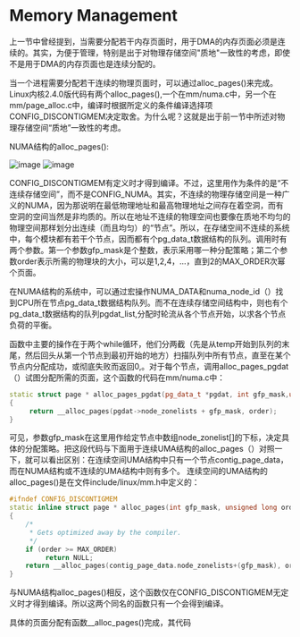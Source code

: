 # Memory Management

上一节中曾经提到，当需要分配若干内存页面时，用于DMA的内存页面必须是连续的。其实，为便于管理，特别是出于对物理存储空间"质地"一致性的考虑，即使不是用于DMA的内存页面也是连续分配的。

当一个进程需要分配若干连续的物理页面时，可以通过alloc_pages()来完成。Linux内核2.4.0版代码有两个alloc_pages(),一个在mm/numa.c中，另一个在mm/page_alloc.c中，编译时根据所定义的条件编译选择项CONFIG_DISCONTIGMEM决定取舍。为什么呢？这就是出于前一节中所述对物理存储空间“质地”一致性的考虑。

NUMA结构的alloc_pages():

![image](https://github.com/wangdongyu1989/Memory-Management/blob/master/images/%E5%86%85%E5%AD%98%E6%98%A0%E5%B0%8420170413a.jpg)
![image](https://github.com/wangdongyu1989/Memory-Management/blob/master/images/%E5%86%85%E5%AD%98%E6%98%A0%E5%B0%8420170413b.jpg)

CONFIG_DISCONTIGMEM有定义时才得到编译。不过，这里用作为条件的是“不连续存储空间”，而不是CONFIG_NUMA。其实，不连续的物理存储空间是一种广义的NUMA，因为那说明在最低物理地址和最高物理地址之间存在着空洞，而有空洞的空间当然是非均质的。所以在地址不连续的物理空间也要像在质地不均匀的物理空间那样划分出连续（而且均匀）的“节点”。所以，在存储空间不连续的系统中，每个模块都有若干个节点，因而都有个pg_data_t数据结构的队列。调用时有两个参数。第一个参数gfp_mask是个整数，表示采用哪一种分配策略；第二个参数order表示所需的物理块的大小，可以是1,2,4，...，直到2的MAX_ORDER次幂个页面。

在NUMA结构的系统中，可以通过宏操作NUMA_DATA和numa_node_id（）找到CPU所在节点pg_data_t数据结构队列。而不在连续存储空间结构中，则也有个pg_data_t数据结构的队列pgdat_list,分配时轮流从各个节点开始，以求各个节点负荷的平衡。

函数中主要的操作在于两个while循环，他们分两截（先是从temp开始到队列的末尾，然后回头从第一个节点到最初开始的地方）扫描队列中所有节点，直至在某个节点内分配成功，或彻底失败而返回0,。对于每个节点，调用alloc_pages_pgdat（）试图分配所需的页面，这个函数的代码在mm/numa.c中：

```c++
static struct page * alloc_pages_pgdat(pg_data_t *pgdat, int gfp_mask,unsigned long order)
{
     return __alloc_pages(pgdat->node_zonelists + gfp_mask, order);
}
```

可见，参数gfp_mask在这里用作给定节点中数组node_zonelist[]的下标，决定具体的分配策略。把这段代码与下面用于连续UMA结构的alloc_pages（）对照一下，就可以看出区别：在连续空间UMA结构中只有一个节点contig_page_data，而在NUMA结构或不连续的UMA结构中则有多个。
连续空间的UMA结构的alloc_pages()是在文件include/linux/mm.h中定义的：

```C++
#ifndef CONFIG_DISCONTIGMEM
static inline struct page * alloc_pages(int gfp_mask, unsigned long order)
{
    /*
     * Gets optimized away by the compiler.
     */
    if (order >= MAX_ORDER)
         return NULL;
    return __alloc_pages(contig_page_data.node_zonelists+(gfp_mask), order);
}
```

与NUMA结构alloc_pages()相反，这个函数仅在CONFIG_DISCONTIGMEM无定义时才得到编译。所以这两个同名的函数只有一个会得到编译。

具体的页面分配有函数__alloc_pages()完成，其代码
